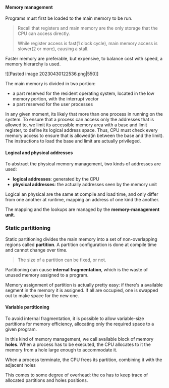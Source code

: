 #### Memory management
Programs must first be loaded to the main memory to be run.

> Recall that registers and main memory are the only storage that the CPU can access directly.
>
>While register access is fast(1 clock cycle), main memory access is slower(2 or more), causing a stall.

Faster memory are preferable, but expensive, to balance cost with speed, a memory hierarchy is used.

![[Pasted image 20230430122536.png|550]]

The main memory is divided in two portion:
- a part reserved for the resident operating system, located in the low memory portion, with the interrupt vector
- a part reserved for the user processes

In any given moment, its likely that more than one process in running on the system. To ensure that a process can access only the addresses that is allowed to, we limit its accessible memory area with a base and limit register, to define its logical address space.
Thus, CPU must check every memory access to ensure that is allowed(in between the base and the limit). The instructions to load the base and limit are actually privileged.
#### Logical and physical addresses
To abstract the physical memory management, two kinds of addresses are used:
- **logical addresses**: generated by the CPU
- **physical addresses**: the actually addresses seen by the memory unit

Logical an physical are the same at compile and load time, and only differ from one another at runtime, mapping an address of one kind the another.

The mapping and the lookups are managed by the **memory-management unit**.

### Static partitioning
Static partitioning divides the main memory into a set of non-overlapping regions called **partition**. A partition configuration is done at compile time and cannot change over time.

> The size of a partition can be fixed, or not.

Partitioning can cause **internal fragmentation**, which is the waste of unused memory assigned to a program.

Memory assignment of partition is actually pretty easy: if there's a available segment in the memory it is assigned. If all are occupied, one is swapped out to make space for the new one.
#### Variable partitioning
To avoid internal fragmentation, it is possible to allow variable-size partitions for memory efficiency, allocating only the required space to a given program. 

In this kind of memory management, we call available block of memory **holes**. When a process has to be executed, the CPU allocates to it the memory from a hole large enough to accommodate it.

When a process terminate, the CPU frees its partition, combining it with the adjacent holes

This comes to some degree of overhead: the os has to keep trace of allocated partitions and holes positions.